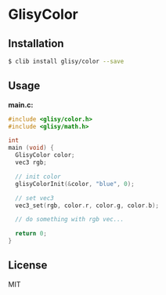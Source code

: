 GlisyColor
==========

## Installation

```sh
$ clib install glisy/color --save
```

## Usage

**main.c:**

```c
#include <glisy/color.h>
#include <glisy/math.h>

int
main (void) {
  GlisyColor color;
  vec3 rgb;

  // init color
  glisyColorInit(&color, "blue", 0);

  // set vec3
  vec3_set(rgb, color.r, color.g, color.b);

  // do something with rgb vec...

  return 0;
}
```

## License

MIT
